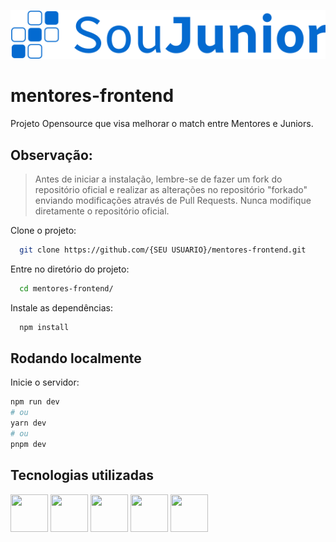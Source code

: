 ![Logo](./public/logos/LogoSouJunior.svg)

# mentores-frontend

Projeto Opensource que visa melhorar o match entre Mentores e Juniors.

## Observação:

>Antes de iniciar a instalação, lembre-se de fazer um fork do repositório oficial e realizar as alterações no repositório "forkado" enviando modificações através de Pull Requests. Nunca modifique diretamente o repositório oficial.


Clone o projeto:

```bash
  git clone https://github.com/{SEU USUARIO}/mentores-frontend.git
```

Entre no diretório do projeto:

```bash
  cd mentores-frontend/
```

Instale as dependências:

```bash
  npm install
```

## Rodando localmente

Inicie o servidor:

  ```bash
npm run dev
# ou
yarn dev
# ou
pnpm dev
```

## Tecnologias utilizadas

<img src="https://cdn.jsdelivr.net/gh/devicons/devicon/icons/react/react-original-wordmark.svg" width="60" height="60" />  <img src="https://cdn.jsdelivr.net/gh/devicons/devicon/icons/nextjs/nextjs-original.svg" width="60" height="60"/>  <img src="https://cdn.jsdelivr.net/gh/devicons/devicon/icons/javascript/javascript-original.svg" width="60" height="60" /> <img src="https://cdn.jsdelivr.net/gh/devicons/devicon/icons/html5/html5-original.svg" width="60" height="60" />  <img src="https://cdn.jsdelivr.net/gh/devicons/devicon/icons/css3/css3-plain-wordmark.svg" width="60" height="60"/>